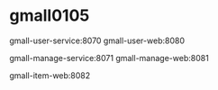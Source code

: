 # gmall0105

gmall-user-service:8070
gmall-user-web:8080

gmall-manage-service:8071
gmall-manage-web:8081

gmall-item-web:8082